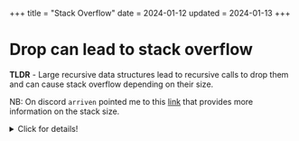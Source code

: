 +++
title = "Stack Overflow"
date = 2024-01-12
updated = 2024-01-13
+++

# Drop can lead to stack overflow

**TLDR** - Large recursive data structures lead to recursive calls to drop them and can cause stack overflow depending on their size.

NB: On discord `arriven` pointed me to this [link][stack_size_explanation] that provides more information on the stack size.

<details>

<summary>Click for details!</summary>

In attempting to do a [leetcode problem](https://leetcode.com/problems/amount-of-time-for-binary-tree-to-be-infected/description/) I tried a less optimal but [interesting approach][problem_solution] where I made the infected node the root of the tree and just checked the height.
It failed with runtime error.
I downloaded the test case from leetcode and it is a [1.1mb input](https://github.com/c-git/leetcode/tree/4069e79ead604e552ef297c67393c1424f742ad2/rust/large_inputs).
Running locally I was able to find out that I found out I was getting `fatal runtime error: stack overflow`.
After converting [my code][problem_solution] to be iterative instead of recursive I was still getting a stack overflow.
Turns out it was at the end of the function when drop was automatically called.
Once I leaked the memory it would run but took over 240 seconds.
I tried not cloning the large arrays of parent vecs but used a linked list and unsurprisingly that is also a problem.
Still working on it as I haven't quite figured out how to solve that problem.
Doesn't appear to be able to be solved using forget or more likely I need to track down where the drop is happening.

In the process of all that I produced a MRE that works as a test.

```rust
#[test]
fn drop_stack_overflow() {
    struct Node {
        next: Option<Box<Node>>,
    }
    let mut linked_list: Option<Box<Node>> = None;
    for _ in 0..21_767 {
        let node = Node { next: linked_list };
        linked_list = Some(Box::new(node));
    }
    dbg!(linked_list.as_ref().unwrap().next.is_some());
    // std::mem::forget(linked_list);
}
```

Reducing to `21_766` or uncommenting the last line cause it not to crash anymore on my machine.
I tried similar code as a binary and realized I was getting non deterministic behaviour.
With the number of iterations set to `87_252` I was getting about 20% failure rate.
Meaning it would usually crash 2 out of 10 runs. (The non-determinism is likely due to what is mentioned in the [post][stack_size_explanation]. Will have to fix the value and test to see what happens)
I further found that running the tests in release mode `cargo test -r -- --nocapture drop_stack_overflow` increase the number before crashing to `65_320` on my machine.
On rust playground it seems to be at `21_768`.
The machine specific size is likely explained by what is in the [post][stack_size_explanation].

</details>

[problem_solution]: https://github.com/c-git/leetcode/blob/4069e79ead604e552ef297c67393c1424f742ad2/rust/src/_2385_amount_of_time_for_binary_tree_to_be_infected.rs
[stack_size_explanation]: https://users.rust-lang.org/t/what-is-the-size-limit-of-threads-stack-in-rust/11867
